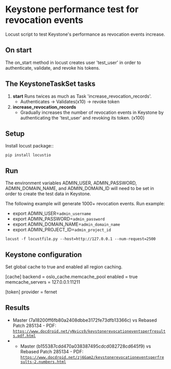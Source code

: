 Keystone performance test for revocation events
===============================================

Locust script to test Keystone's performance as revocation events increase.

On start
--------

The on_start method in locust creates user 'test_user' in order to authenticate, validate, and revoke his tokens.

The KeystoneTaskSet tasks
-------------------------

1. **start** Runs twices as much as Task 'increase_revocation_records'.
   - Authenticates  -> Validates(x10) -> revoke token
2. **increase_revocation_records**
   - Gradually increases the number of revocation events in Keystone by authenticating the 'test_user' and revoking its token. (x100)

Setup
-----

Install locust package::

    pip install locustio
    
Run
---

The environment variables ADMIN_USER, ADMIN_PASSWORD, ADMIN_DOMAIN_NAME, and ADMIN_DOMAIN_ID will need to be set in order to create the test data in Keystone.

The following example will generate 1000+ revocation events.
Run example:
- export ADMIN_USER=``admin_username``
- export ADMIN_PASSWORD=``admin_password``
- export ADMIN_DOMAIN_NAME=``admin_domain_name``
- export ADMIN_PROJECT_ID=``admin_project_id``

``locust -f locustfile.py --host=http://127.0.0.1 --num-request=2500``

Keystone configuration
----------------------

Set global cache to true and enabled all region caching.

[cache]
backend = oslo_cache.memcache_pool
enabled = true
memcache_servers = 127.0.0.1:11211

[token]
provider = fernet


Results
-------
* Master (7a18200ff6fb80a2408dbbe3172fe73dfb13366c) vs  Rebased Patch 285134 - PDF: [`https://www.docdroid.net/yNvics9/keystonerevocationeventsperfresults.pdf.html`](https://www.docdroid.net/yNvics9/keystonerevocationeventsperfresults.pdf.html)
* * Master (b155387cdd470a038387495cdcd082728cd645f9) vs Rebased Patch 285134 - PDF: [`https://www.docdroid.net/zj6Gam2/keystonerevocationeventsperfresults-2.numbers.html`](https://www.docdroid.net/zj6Gam2/keystonerevocationeventsperfresults-2.numbers.html)
